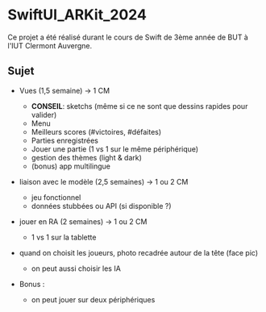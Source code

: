# SwiftUI_ARKit_2024
Ce projet a été réalisé durant le cours de Swift de 3ème année de BUT à l'IUT Clermont Auvergne.

## Sujet
- Vues (1,5 semaine) -> 1 CM
    - **CONSEIL**: sketchs (même si ce ne sont que dessins rapides pour valider)
    - Menu
    - Meilleurs scores (#victoires, #défaites)
    - Parties enregistrées
    - Jouer une partie (1 vs 1 sur le même périphérique)
    - gestion des thèmes (light & dark)
    - (bonus) app multilingue
- liaison avec le modèle (2,5 semaines) -> 1 ou 2 CM
    - jeu fonctionnel
    - données stubbées ou API (si disponible ?)
- jouer en RA (2 semaines) -> 1 ou 2 CM
    - 1 vs 1 sur la tablette
- quand on choisit les joueurs, photo recadrée autour de la tête (face pic)
    - on peut aussi choisir les IA

- Bonus : 
    - on peut jouer sur deux périphériques
